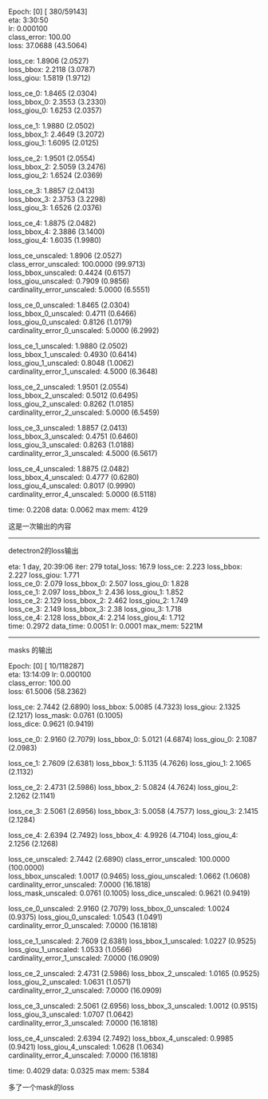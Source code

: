 Epoch: [0]  [  380/59143]  
eta: 3:30:50  
lr: 0.000100  
class_error: 100.00  
loss: 37.0688 (43.5064)

loss_ce: 1.8906 (2.0527)  
loss_bbox: 2.2118 (3.0787)  
loss_giou: 1.5819 (1.9712)

loss_ce_0: 1.8465 (2.0304)  
loss_bbox_0: 2.3553 (3.2330)  
loss_giou_0: 1.6253 (2.0357)

loss_ce_1: 1.9880 (2.0502)  
loss_bbox_1: 2.4649 (3.2072)  
loss_giou_1: 1.6095 (2.0125)

loss_ce_2: 1.9501 (2.0554)  
loss_bbox_2: 2.5059 (3.2476)  
loss_giou_2: 1.6524 (2.0369)

loss_ce_3: 1.8857 (2.0413)  
loss_bbox_3: 2.3753 (3.2298)  
loss_giou_3: 1.6526 (2.0376)

loss_ce_4: 1.8875 (2.0482)  
loss_bbox_4: 2.3886 (3.1400)  
loss_giou_4: 1.6035 (1.9980)

loss_ce_unscaled: 1.8906 (2.0527)  
class_error_unscaled: 100.0000 (99.9713)  
loss_bbox_unscaled: 0.4424 (0.6157)  
loss_giou_unscaled: 0.7909 (0.9856)  
cardinality_error_unscaled: 5.0000 (6.5551)

loss_ce_0_unscaled: 1.8465 (2.0304)  
loss_bbox_0_unscaled: 0.4711 (0.6466)  
loss_giou_0_unscaled: 0.8126 (1.0179)  
cardinality_error_0_unscaled: 5.0000 (6.2992)

loss_ce_1_unscaled: 1.9880 (2.0502)  
loss_bbox_1_unscaled: 0.4930 (0.6414)  
loss_giou_1_unscaled: 0.8048 (1.0062)  
cardinality_error_1_unscaled: 4.5000 (6.3648)

loss_ce_2_unscaled: 1.9501 (2.0554)  
loss_bbox_2_unscaled: 0.5012 (0.6495)  
loss_giou_2_unscaled: 0.8262 (1.0185)  
cardinality_error_2_unscaled: 5.0000 (6.5459)

loss_ce_3_unscaled: 1.8857 (2.0413)  
loss_bbox_3_unscaled: 0.4751 (0.6460)  
loss_giou_3_unscaled: 0.8263 (1.0188)  
cardinality_error_3_unscaled: 4.5000 (6.5617)

loss_ce_4_unscaled: 1.8875 (2.0482)  
loss_bbox_4_unscaled: 0.4777 (0.6280)  
loss_giou_4_unscaled: 0.8017 (0.9990)  
cardinality_error_4_unscaled: 5.0000 (6.5118)

time: 0.2208 data: 0.0062 max mem: 4129

这是一次输出的内容

---

detectron2的loss输出


eta: 1 day, 20:39:06 iter: 279 total_loss: 167.9 
loss_ce: 2.223 loss_bbox: 2.227 loss_giou: 1.771  
loss_ce_0: 2.079 loss_bbox_0: 2.507 loss_giou_0: 1.828  
loss_ce_1: 2.097 loss_bbox_1: 2.436 loss_giou_1: 1.852  
loss_ce_2: 2.129 loss_bbox_2: 2.462 loss_giou_2: 1.749  
loss_ce_3: 2.149 loss_bbox_3: 2.38 loss_giou_3: 1.718  
loss_ce_4: 2.128 loss_bbox_4: 2.214 loss_giou_4: 1.712  
time: 0.2972 data_time: 0.0051 lr: 0.0001 max_mem: 5221M


--- 
masks 的输出

Epoch: [0]  [    10/118287]  
eta: 13:14:09 lr: 0.000100  
class_error: 100.00  
loss: 61.5006 (58.2362)

loss_ce: 2.7442 (2.6890)  loss_bbox: 5.0085 (4.7323)  loss_giou: 2.1325 (2.1217)  loss_mask: 0.0761 (0.1005)  
loss_dice: 0.9621 (0.9419)

loss_ce_0: 2.9160 (2.7079)  loss_bbox_0: 5.0121 (4.6874)  loss_giou_0: 2.1087 (2.0983)

loss_ce_1: 2.7609 (2.6381)  loss_bbox_1: 5.1135 (4.7626)  loss_giou_1: 2.1065 (2.1132)

loss_ce_2: 2.4731 (2.5986)  loss_bbox_2: 5.0824 (4.7624)  loss_giou_2: 2.1262 (2.1141)

loss_ce_3: 2.5061 (2.6956)  loss_bbox_3: 5.0058 (4.7577)  loss_giou_3: 2.1415 (2.1284)

loss_ce_4: 2.6394 (2.7492)  loss_bbox_4: 4.9926 (4.7104)  loss_giou_4: 2.1256 (2.1268)

loss_ce_unscaled: 2.7442 (2.6890)  class_error_unscaled: 100.0000 (100.0000)  
loss_bbox_unscaled: 1.0017 (0.9465)  loss_giou_unscaled: 1.0662 (1.0608)  
cardinality_error_unscaled: 7.0000 (16.1818)  
loss_mask_unscaled: 0.0761 (0.1005)  loss_dice_unscaled: 0.9621 (0.9419)

loss_ce_0_unscaled: 2.9160 (2.7079)  loss_bbox_0_unscaled: 1.0024 (0.9375)  loss_giou_0_unscaled: 1.0543 (1.0491)  
cardinality_error_0_unscaled: 7.0000 (16.1818)

loss_ce_1_unscaled: 2.7609 (2.6381)  loss_bbox_1_unscaled: 1.0227 (0.9525)  loss_giou_1_unscaled: 1.0533 (1.0566)  
cardinality_error_1_unscaled: 7.0000 (16.0909)

loss_ce_2_unscaled: 2.4731 (2.5986)  loss_bbox_2_unscaled: 1.0165 (0.9525)  loss_giou_2_unscaled: 1.0631 (1.0571)  
cardinality_error_2_unscaled: 7.0000 (16.0909)

loss_ce_3_unscaled: 2.5061 (2.6956)  loss_bbox_3_unscaled: 1.0012 (0.9515)  loss_giou_3_unscaled: 1.0707 (1.0642)  
cardinality_error_3_unscaled: 7.0000 (16.1818)

loss_ce_4_unscaled: 2.6394 (2.7492)  loss_bbox_4_unscaled: 0.9985 (0.9421)  loss_giou_4_unscaled: 1.0628 (1.0634)  
cardinality_error_4_unscaled: 7.0000 (16.1818)

time: 0.4029 data: 0.0325 max mem: 5384

多了一个mask的loss
